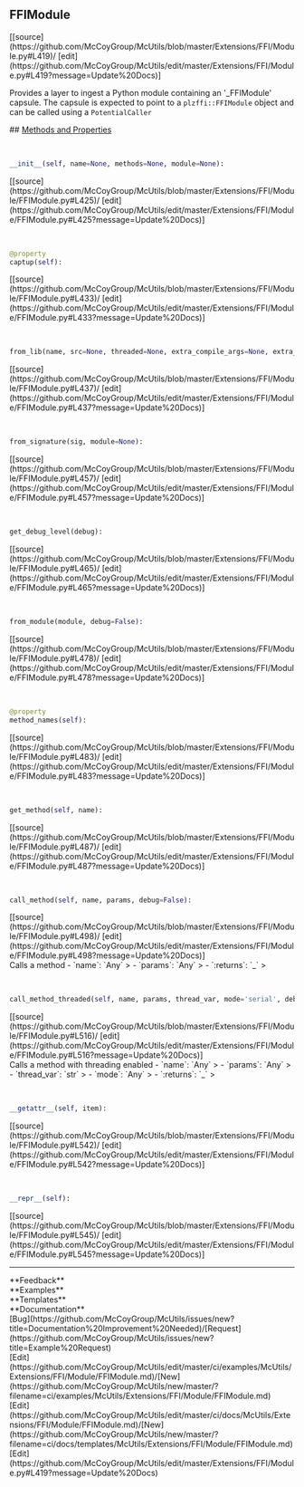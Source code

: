 ## <a id="McUtils.Extensions.FFI.Module.FFIModule">FFIModule</a> 

<div class="docs-source-link" markdown="1">
[[source](https://github.com/McCoyGroup/McUtils/blob/master/Extensions/FFI/Module.py#L419)/
[edit](https://github.com/McCoyGroup/McUtils/edit/master/Extensions/FFI/Module.py#L419?message=Update%20Docs)]
</div>

Provides a layer to ingest a Python module containing an '_FFIModule' capsule.
The capsule is expected to point to a `plzffi::FFIModule` object and can be called using a `PotentialCaller`







<div class="collapsible-section">
 <div class="collapsible-section collapsible-section-header" markdown="1">
## <a class="collapse-link" data-toggle="collapse" href="#methods" markdown="1"> Methods and Properties</a> <a class="float-right" data-toggle="collapse" href="#methods"><i class="fa fa-chevron-down"></i></a>
 </div>
 <div class="collapsible-section collapsible-section-body collapse show" id="methods" markdown="1">
 
<a id="McUtils.Extensions.FFI.Module.FFIModule.__init__" class="docs-object-method">&nbsp;</a> 
```python
__init__(self, name=None, methods=None, module=None): 
```
<div class="docs-source-link" markdown="1">
[[source](https://github.com/McCoyGroup/McUtils/blob/master/Extensions/FFI/Module/FFIModule.py#L425)/
[edit](https://github.com/McCoyGroup/McUtils/edit/master/Extensions/FFI/Module/FFIModule.py#L425?message=Update%20Docs)]
</div>


<a id="McUtils.Extensions.FFI.Module.FFIModule.captup" class="docs-object-method">&nbsp;</a> 
```python
@property
captup(self): 
```
<div class="docs-source-link" markdown="1">
[[source](https://github.com/McCoyGroup/McUtils/blob/master/Extensions/FFI/Module/FFIModule.py#L433)/
[edit](https://github.com/McCoyGroup/McUtils/edit/master/Extensions/FFI/Module/FFIModule.py#L433?message=Update%20Docs)]
</div>


<a id="McUtils.Extensions.FFI.Module.FFIModule.from_lib" class="docs-object-method">&nbsp;</a> 
```python
from_lib(name, src=None, threaded=None, extra_compile_args=None, extra_link_args=None, linked_libs=None, **compile_kwargs): 
```
<div class="docs-source-link" markdown="1">
[[source](https://github.com/McCoyGroup/McUtils/blob/master/Extensions/FFI/Module/FFIModule.py#L437)/
[edit](https://github.com/McCoyGroup/McUtils/edit/master/Extensions/FFI/Module/FFIModule.py#L437?message=Update%20Docs)]
</div>


<a id="McUtils.Extensions.FFI.Module.FFIModule.from_signature" class="docs-object-method">&nbsp;</a> 
```python
from_signature(sig, module=None): 
```
<div class="docs-source-link" markdown="1">
[[source](https://github.com/McCoyGroup/McUtils/blob/master/Extensions/FFI/Module/FFIModule.py#L457)/
[edit](https://github.com/McCoyGroup/McUtils/edit/master/Extensions/FFI/Module/FFIModule.py#L457?message=Update%20Docs)]
</div>


<a id="McUtils.Extensions.FFI.Module.FFIModule.get_debug_level" class="docs-object-method">&nbsp;</a> 
```python
get_debug_level(debug): 
```
<div class="docs-source-link" markdown="1">
[[source](https://github.com/McCoyGroup/McUtils/blob/master/Extensions/FFI/Module/FFIModule.py#L465)/
[edit](https://github.com/McCoyGroup/McUtils/edit/master/Extensions/FFI/Module/FFIModule.py#L465?message=Update%20Docs)]
</div>


<a id="McUtils.Extensions.FFI.Module.FFIModule.from_module" class="docs-object-method">&nbsp;</a> 
```python
from_module(module, debug=False): 
```
<div class="docs-source-link" markdown="1">
[[source](https://github.com/McCoyGroup/McUtils/blob/master/Extensions/FFI/Module/FFIModule.py#L478)/
[edit](https://github.com/McCoyGroup/McUtils/edit/master/Extensions/FFI/Module/FFIModule.py#L478?message=Update%20Docs)]
</div>


<a id="McUtils.Extensions.FFI.Module.FFIModule.method_names" class="docs-object-method">&nbsp;</a> 
```python
@property
method_names(self): 
```
<div class="docs-source-link" markdown="1">
[[source](https://github.com/McCoyGroup/McUtils/blob/master/Extensions/FFI/Module/FFIModule.py#L483)/
[edit](https://github.com/McCoyGroup/McUtils/edit/master/Extensions/FFI/Module/FFIModule.py#L483?message=Update%20Docs)]
</div>


<a id="McUtils.Extensions.FFI.Module.FFIModule.get_method" class="docs-object-method">&nbsp;</a> 
```python
get_method(self, name): 
```
<div class="docs-source-link" markdown="1">
[[source](https://github.com/McCoyGroup/McUtils/blob/master/Extensions/FFI/Module/FFIModule.py#L487)/
[edit](https://github.com/McCoyGroup/McUtils/edit/master/Extensions/FFI/Module/FFIModule.py#L487?message=Update%20Docs)]
</div>


<a id="McUtils.Extensions.FFI.Module.FFIModule.call_method" class="docs-object-method">&nbsp;</a> 
```python
call_method(self, name, params, debug=False): 
```
<div class="docs-source-link" markdown="1">
[[source](https://github.com/McCoyGroup/McUtils/blob/master/Extensions/FFI/Module/FFIModule.py#L498)/
[edit](https://github.com/McCoyGroup/McUtils/edit/master/Extensions/FFI/Module/FFIModule.py#L498?message=Update%20Docs)]
</div>
Calls a method
  - `name`: `Any`
    > 
  - `params`: `Any`
    > 
  - `:returns`: `_`
    >


<a id="McUtils.Extensions.FFI.Module.FFIModule.call_method_threaded" class="docs-object-method">&nbsp;</a> 
```python
call_method_threaded(self, name, params, thread_var, mode='serial', debug=False): 
```
<div class="docs-source-link" markdown="1">
[[source](https://github.com/McCoyGroup/McUtils/blob/master/Extensions/FFI/Module/FFIModule.py#L516)/
[edit](https://github.com/McCoyGroup/McUtils/edit/master/Extensions/FFI/Module/FFIModule.py#L516?message=Update%20Docs)]
</div>
Calls a method with threading enabled
  - `name`: `Any`
    > 
  - `params`: `Any`
    > 
  - `thread_var`: `str`
    > 
  - `mode`: `Any`
    > 
  - `:returns`: `_`
    >


<a id="McUtils.Extensions.FFI.Module.FFIModule.__getattr__" class="docs-object-method">&nbsp;</a> 
```python
__getattr__(self, item): 
```
<div class="docs-source-link" markdown="1">
[[source](https://github.com/McCoyGroup/McUtils/blob/master/Extensions/FFI/Module/FFIModule.py#L542)/
[edit](https://github.com/McCoyGroup/McUtils/edit/master/Extensions/FFI/Module/FFIModule.py#L542?message=Update%20Docs)]
</div>


<a id="McUtils.Extensions.FFI.Module.FFIModule.__repr__" class="docs-object-method">&nbsp;</a> 
```python
__repr__(self): 
```
<div class="docs-source-link" markdown="1">
[[source](https://github.com/McCoyGroup/McUtils/blob/master/Extensions/FFI/Module/FFIModule.py#L545)/
[edit](https://github.com/McCoyGroup/McUtils/edit/master/Extensions/FFI/Module/FFIModule.py#L545?message=Update%20Docs)]
</div>
 </div>
</div>












---


<div markdown="1" class="text-secondary">
<div class="container">
  <div class="row">
   <div class="col" markdown="1">
**Feedback**   
</div>
   <div class="col" markdown="1">
**Examples**   
</div>
   <div class="col" markdown="1">
**Templates**   
</div>
   <div class="col" markdown="1">
**Documentation**   
</div>
   <div class="col" markdown="1">
   
</div>
   <div class="col" markdown="1">
   
</div>
   <div class="col" markdown="1">
   
</div>
</div>
  <div class="row">
   <div class="col" markdown="1">
[Bug](https://github.com/McCoyGroup/McUtils/issues/new?title=Documentation%20Improvement%20Needed)/[Request](https://github.com/McCoyGroup/McUtils/issues/new?title=Example%20Request)   
</div>
   <div class="col" markdown="1">
[Edit](https://github.com/McCoyGroup/McUtils/edit/master/ci/examples/McUtils/Extensions/FFI/Module/FFIModule.md)/[New](https://github.com/McCoyGroup/McUtils/new/master/?filename=ci/examples/McUtils/Extensions/FFI/Module/FFIModule.md)   
</div>
   <div class="col" markdown="1">
[Edit](https://github.com/McCoyGroup/McUtils/edit/master/ci/docs/McUtils/Extensions/FFI/Module/FFIModule.md)/[New](https://github.com/McCoyGroup/McUtils/new/master/?filename=ci/docs/templates/McUtils/Extensions/FFI/Module/FFIModule.md)   
</div>
   <div class="col" markdown="1">
[Edit](https://github.com/McCoyGroup/McUtils/edit/master/Extensions/FFI/Module.py#L419?message=Update%20Docs)   
</div>
   <div class="col" markdown="1">
   
</div>
   <div class="col" markdown="1">
   
</div>
   <div class="col" markdown="1">
   
</div>
</div>
</div>
</div>